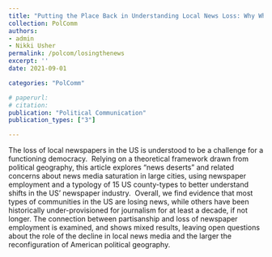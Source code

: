 ```yaml
---
title: "Putting the Place Back in Understanding Local News Loss: Why Where the News is Lost (and how we measure it) Matters (Forthcoming)"
collection: PolComm
authors: 
- admin
- Nikki Usher
permalink: /polcom/losingthenews
excerpt: ''
date: 2021-09-01

categories: "PolComm"

# paperurl: 
# citation:
publication: "Political Communication"
publication_types: ["3"]

---
```


The loss of local newspapers in the US is understood to be a challenge for a functioning democracy.  Relying on a theoretical framework drawn from political geography, this article explores “news deserts” and related concerns about news media saturation in large cities, using newspaper employment and a typology of 15 US county-types to better understand shifts in the US’ newspaper industry.  Overall, we find evidence that most types of communities in the US are losing news, while others have been historically under-provisioned for journalism for at least a decade, if not longer. The connection between partisanship and loss of newspaper employment is examined, and shows mixed results, leaving open questions about the role of the decline in local news media and the larger the reconfiguration of American political geography.  
